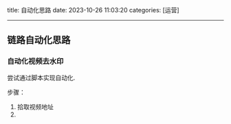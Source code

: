 title: 自动化思路 
date: 2023-10-26 11:03:20 
categories: [运营]

---
 <!--more-->

 ## 链路自动化思路

### 自动化视频去水印

尝试通过脚本实现自动化.

步骤：
1. 拾取视频地址
2. 
